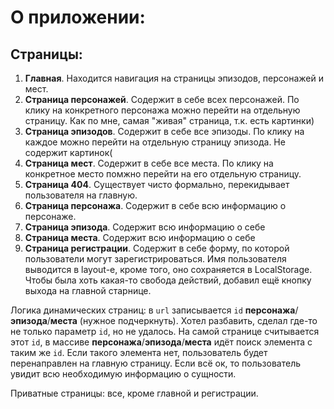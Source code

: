 # О приложении:

## Страницы:

1. **Главная**. Находится навигация на страницы эпизодов, персонажей и мест.
2. **Страница персонажей**. Содержит в себе всех персонажей. По клику на конкретного персонажа можно перейти на отдельную страницу. Как по мне, самая "живая" страница, т.к. есть картинки)
3. **Страница эпизодов**. Содержит в себе все эпизоды. По клику на каждое можно перейти на отдельную страницу эпизода. Не содержит картинок(
4. **Страница мест**. Содержит в себе все места. По клику на конкретное место помжно перейти на его отдельную страницу.
5. **Страница 404**. Существует чисто формально, перекидывает пользователя на главную.
6. **Страница персонажа**. Содержит в себе всю информацию о персонаже.
7. **Страница эпизода**. Содержит всю информацию о себе
8. **Страница места**. Содержит всю информацию о себе
9. **Страница регистрации**. Содержит в себе форму, по которой пользователи могут зарегистрироваться. Имя пользователя выводится в layout-е, кроме того, оно сохраняется в LocalStorage. Чтобы была хоть какая-то свобода действий, добавил ещё кнопку выхода на главной старнице.

Логика динамических страниц: в `url` записывается `id` **персонажа**/**эпизода**/**места** (нужное подчеркнуть). Хотел разбавить, сделал где-то не только параметр `id`, но не удалось. На самой странице считывается этот `id`, в массиве **персонажа**/**эпизода**/**места** идёт поиск элемента с таким же `id`. Если такого элемента нет, пользователь будет перенаправлен на главную страницу. Если всё ок, то пользователь увидит всю необходимую информацию о сущности.

Приватные страницы: все, кроме главной и регистрации.
